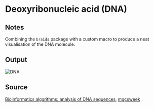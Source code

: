 # Deoxyribonucleic acid (DNA)

## Notes

Combining the `braids` package with a custom macro to produce a neat visualisation of the DNA molecule.

## Output

![DNA](https://www.dropbox.com/s/myw62dq8m87lcfn/dna.png?dl=0)

## Source

[Bioinformatics algorithms: analysis of DNA sequences](http://www.csnedelja.mg.edu.rs/static/resources/v1.0/bioinformatics.pdf), [mgcsweek](http://www.csnedelja.mg.edu.rs)
